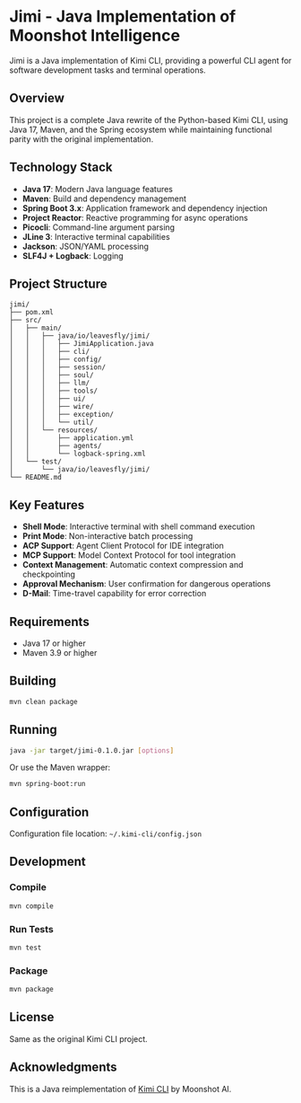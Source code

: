 # Jimi - Java Implementation of Moonshot Intelligence

Jimi is a Java implementation of Kimi CLI, providing a powerful CLI agent for software development tasks and terminal operations.

## Overview

This project is a complete Java rewrite of the Python-based Kimi CLI, using Java 17, Maven, and the Spring ecosystem while maintaining functional parity with the original implementation.

## Technology Stack

- **Java 17**: Modern Java language features
- **Maven**: Build and dependency management
- **Spring Boot 3.x**: Application framework and dependency injection
- **Project Reactor**: Reactive programming for async operations
- **Picocli**: Command-line argument parsing
- **JLine 3**: Interactive terminal capabilities
- **Jackson**: JSON/YAML processing
- **SLF4J + Logback**: Logging

## Project Structure

```
jimi/
├── pom.xml
├── src/
│   ├── main/
│   │   ├── java/io/leavesfly/jimi/
│   │   │   ├── JimiApplication.java
│   │   │   ├── cli/
│   │   │   ├── config/
│   │   │   ├── session/
│   │   │   ├── soul/
│   │   │   ├── llm/
│   │   │   ├── tools/
│   │   │   ├── ui/
│   │   │   ├── wire/
│   │   │   ├── exception/
│   │   │   └── util/
│   │   └── resources/
│   │       ├── application.yml
│   │       ├── agents/
│   │       └── logback-spring.xml
│   └── test/
│       └── java/io/leavesfly/jimi/
└── README.md
```

## Key Features

- **Shell Mode**: Interactive terminal with shell command execution
- **Print Mode**: Non-interactive batch processing
- **ACP Support**: Agent Client Protocol for IDE integration
- **MCP Support**: Model Context Protocol for tool integration
- **Context Management**: Automatic context compression and checkpointing
- **Approval Mechanism**: User confirmation for dangerous operations
- **D-Mail**: Time-travel capability for error correction

## Requirements

- Java 17 or higher
- Maven 3.9 or higher

## Building

```bash
mvn clean package
```

## Running

```bash
java -jar target/jimi-0.1.0.jar [options]
```

Or use the Maven wrapper:

```bash
mvn spring-boot:run
```

## Configuration

Configuration file location: `~/.kimi-cli/config.json`

## Development

### Compile

```bash
mvn compile
```

### Run Tests

```bash
mvn test
```

### Package

```bash
mvn package
```

## License

Same as the original Kimi CLI project.

## Acknowledgments

This is a Java reimplementation of [Kimi CLI](https://github.com/MoonshotAI/kimi-cli) by Moonshot AI.
